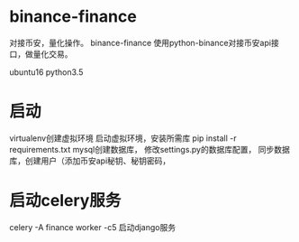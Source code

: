 # binance-finance
对接币安，量化操作。
binance-finance 使用python-binance对接币安api接口，做量化交易。

ubuntu16 python3.5

# 启动 
virtualenv创建虚拟环境 启动虚拟环境，安装所需库 pip install -r requirements.txt mysql创建数据库，
修改settings.py的数据库配置，
同步数据库，创建用户（添加币安api秘钥、秘钥密码，

# 启动celery服务 
celery -A finance worker -c5 启动django服务
